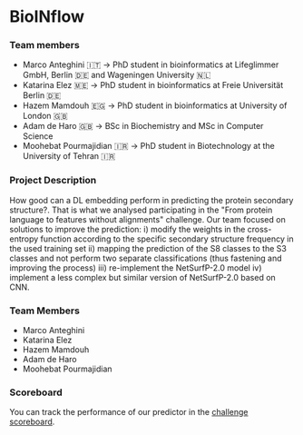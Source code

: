 # BioINflow

### Team members
* Marco Anteghini 🇮🇹 -> PhD student in bioinformatics at Lifeglimmer GmbH, Berlin 🇩🇪 and Wageningen University 🇳🇱 
* Katarina Elez 🇲🇪 -> PhD student in bioinformatics at Freie Universität Berlin 🇩🇪
* Hazem Mamdouh 🇪🇬 -> PhD student in bioinformatics at University of London 🇬🇧
* Adam de Haro 🇬🇧 -> BSc in Biochemistry and MSc in Computer Science
* Moohebat Pourmajidian 🇮🇷 -> PhD student in Biotechnology at the University of Tehran 🇮🇷 


### Project Description
How good can a DL embedding perform in predicting the protein secondary structure?. That is what we analysed participating in the "From protein language to features without alignments" challenge. 
Our team focused on solutions to improve the prediction:
i) modify the weights in the cross-entropy function according to the specific secondary structure frequency in the used training set 
ii) mapping the prediction of the S8 classes to the S3 classes and not perform two separate classifications (thus fastening and improving the process)
iii) re-implement the NetSurfP-2.0 model 
iv) implement a less complex but similar version of NetSurfP-2.0 based on CNN. 


### Team Members
- Marco Anteghini
- Katarina Elez
- Hazem Mamdouh
- Adam de Haro
- Moohebat Pourmajidian


### Scoreboard
You can track the performance of our predictor in the [challenge scoreboard](https://biolib.com/biohackathon/protein-language-scoreboard/).
